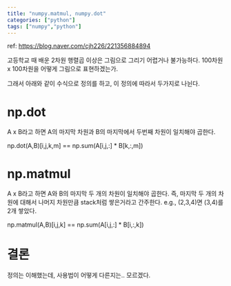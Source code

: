 ```yaml
---
title: "numpy.matmul, numpy.dot"
categories: ["python"]
tags: ["numpy","python"]
---
```

ref: https://blog.naver.com/cjh226/221356884894

고등학교 때 배운 2차원 행렬곱 이상은 그림으로 그리기 어렵거나 불가능하다.
100차원 x 100차원을 어떻게 그림으로 표현하겠는가.

그래서 아래와 같이 수식으로 정의를 하고, 이 정의에 따라서 두가지로 나뉜다.

# np.dot
A x B라고 하면 A의 마지막 차원과 B의 마지막에서 두번째 차원이 일치해야 곱한다.
>
np.dot(A,B)[i,j,k,m] == np.sum(A[i,j,:] * B[k,:,m])


# np.matmul
A x B라고 하면 A와 B의 마지막 두 개의 차원이 일치해야 곱한다.
즉, 마지막 두 개의 차원에 대해서 나머지 차원만큼 stack처럼 쌓은거라고 간주한다.
e.g., (2,3,4)면 (3,4)를 2개 쌓았다.

>
np.matmul(A,B)[i,j,k] == np.sum(A[i,j,:] * B[i,:,k])


# 결론
정의는 이해했는데, 사용법이 어떻게 다른지는.. 모르겠다. 